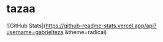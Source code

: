 # tazaa

![GitHub Stats](https://github-readme-stats.vercel.app/api?username=gabrielteza &theme=radical)
